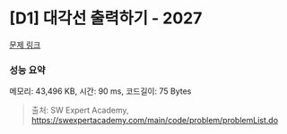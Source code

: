 # [D1] 대각선 출력하기 - 2027 

[문제 링크](https://swexpertacademy.com/main/code/problem/problemDetail.do?contestProbId=AV5QFuZ6As0DFAUq) 

### 성능 요약

메모리: 43,496 KB, 시간: 90 ms, 코드길이: 75 Bytes



> 출처: SW Expert Academy, https://swexpertacademy.com/main/code/problem/problemList.do